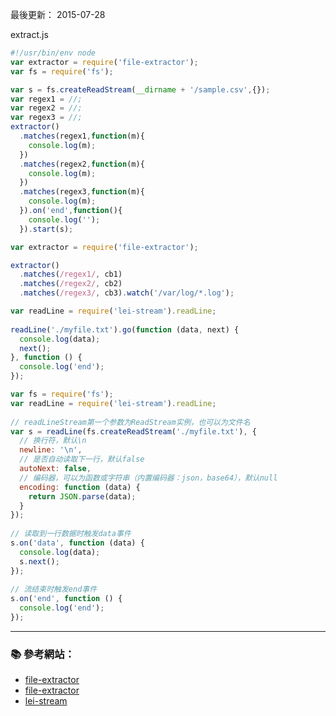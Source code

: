 
最後更新： 2015-07-28          


extract.js
```js
#!/usr/bin/env node
var extractor = require('file-extractor');
var fs = require('fs');

var s = fs.createReadStream(__dirname + '/sample.csv',{});
var regex1 = //;
var regex2 = //;
var regex3 = //;
extractor()
  .matches(regex1,function(m){
    console.log(m);
  })
  .matches(regex2,function(m){
    console.log(m);
  })
  .matches(regex3,function(m){
    console.log(m);
  }).on('end',function(){
    console.log('');
  }).start(s);

```


```js
var extractor = require('file-extractor');

extractor()
  .matches(/regex1/, cb1)
  .matches(/regex2/, cb2)
  .matches(/regex3/, cb3).watch('/var/log/*.log');
```


```js
var readLine = require('lei-stream').readLine;
 
readLine('./myfile.txt').go(function (data, next) {
  console.log(data);
  next();
}, function () {
  console.log('end');
});
```
```js
var fs = require('fs');
var readLine = require('lei-stream').readLine;
 
// readLineStream第一个参数为ReadStream实例，也可以为文件名 
var s = readLine(fs.createReadStream('./myfile.txt'), {
  // 换行符，默认\n 
  newline: '\n',
  // 是否自动读取下一行，默认false 
  autoNext: false,
  // 编码器，可以为函数或字符串（内置编码器：json，base64），默认null 
  encoding: function (data) {
    return JSON.parse(data);
  }
});
 
// 读取到一行数据时触发data事件 
s.on('data', function (data) {
  console.log(data);
  s.next();
});
 
// 流结束时触发end事件 
s.on('end', function () {
  console.log('end');
});
```




---

### :books: 參考網站：
- [file-extractor](https://www.npmjs.com/package/file-extractor)
- [file-extractor](https://github.com/jcreigno/nodejs-file-extractor)
- [lei-stream](https://www.npmjs.com/package/lei-stream)